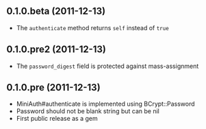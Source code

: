 ## 0.1.0.beta (2011-12-13)

* The `authenticate` method returns `self` instead of `true`

## 0.1.0.pre2 (2011-12-13)

* The `password_digest` field is protected against mass-assignment

## 0.1.0.pre (2011-12-13)

* MiniAuth#authenticate is implemented using BCrypt::Password
* Password should not be blank string but can be nil 
* First public release as a gem

